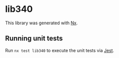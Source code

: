 # lib340

This library was generated with [Nx](https://nx.dev).

## Running unit tests

Run `nx test lib340` to execute the unit tests via [Jest](https://jestjs.io).
